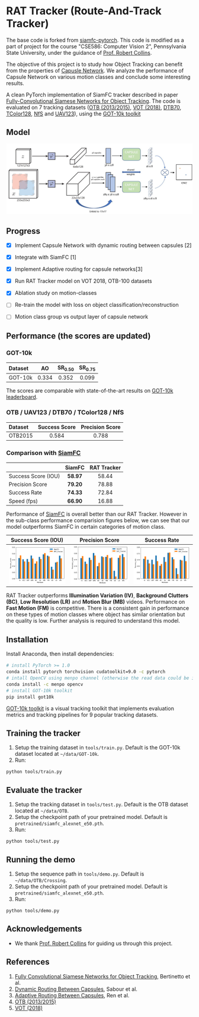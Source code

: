 # RAT Tracker (Route-And-Track Tracker)

The base code is forked from [siamfc-pytorch](https://github.com/huanglianghua/siamfc-pytorch). This code is modified as a part of project for the course "CSE586: Computer Vision 2", Pennsylvania State University, under the guidance of [Prof. Robert Collins](http://www.cse.psu.edu/~rtc12/). 

The objective of this project is to study how Object Tracking can benefit from the properties of [Capusle Network](https://papers.nips.cc/paper/6975-dynamic-routing-between-capsules.pdf). We analyze the performance of Capsule Network on various motion classes and conclude some interesting results.

A clean PyTorch implementation of SiamFC tracker described in paper [Fully-Convolutional Siamese Networks for Object Tracking](https://www.robots.ox.ac.uk/~luca/siamese-fc.html). The code is evaluated on 7 tracking datasets ([OTB (2013/2015)](http://cvlab.hanyang.ac.kr/tracker_benchmark/index.html), [VOT (2018)](http://votchallenge.net), [DTB70](https://github.com/flyers/drone-tracking), [TColor128](http://www.dabi.temple.edu/~hbling/data/TColor-128/TColor-128.html), [NfS](http://ci2cv.net/nfs/index.html) and [UAV123](https://ivul.kaust.edu.sa/Pages/pub-benchmark-simulator-uav.aspx)), using the [GOT-10k toolkit](https://github.com/got-10k/toolkit)

## Model

![Model](https://github.com/chandan047/RAT-Tracker/blob/master/arch.png)


## Progress

- [x] Implement Capsule Network with dynamic routing between capsules [2]
- [x] Integrate with SiamFC [1]
- [x] Implement Adaptive routing for capsule networks[3]
- [x] Run RAT Tracker model on VOT 2018, OTB-100 datasets
- [x] Ablation study on motion-classes
- [ ] Re-train the model with loss on object classification/reconstruction
- [ ] Motion class group vs output layer of capsule network


## Performance (the scores are updated)

### GOT-10k

| Dataset | AO    | SR<sub>0.50</sub> | SR<sub>0.75</sub> |
|:------- |:-----:|:-----------------:|:-----------------:|
| GOT-10k | 0.334 | 0.352             | 0.099             |

The scores are comparable with state-of-the-art results on [GOT-10k leaderboard](http://got-10k.aitestunion.com/leaderboard).

### OTB / UAV123 / DTB70 / TColor128 / NfS

| Dataset       | Success Score    | Precision Score |
|:-----------   |:----------------:|:----------------:|
| OTB2015       | 0.584            | 0.788            |

### Comparison with [SiamFC](https://arxiv.org/abs/1606.09549)

|                       | SiamFC           | RAT Tracker      |
|:----------------------|:----------------:|:----------------:|
| Success Score (IOU)   | **58.97**            | 58.44            |
| Precision Score       | **79.20**            | 78.88            |
| Success Rate          | **74.33**            | 72.84            |
| Speed (fps)           | **66.90**            | 16.88            |

Performance of [SiamFC](https://arxiv.org/abs/1606.09549) is overall better than our RAT Tracker. However in the sub-class performance comparision figures below, we can see that our model outperforms SiamFC in certain categories of motion class.

Success Score (IOU)        |  Precision Score          |   Success Rate            |
:-------------------------:|:-------------------------:|:-------------------------:|
![](https://github.com/chandan047/RAT-Tracker/blob/master/plots/success_score.png)  |  ![](https://github.com/chandan047/RAT-Tracker/blob/master/plots/precision_score.png)   |  ![](https://github.com/chandan047/RAT-Tracker/blob/master/plots/success_rate.png)

RAT Tracker outperforms **Illumination Variation (IV)**, **Background Clutters (BC)**, **Low Resolution (LR)** and **Motion Blur (MB)** videos. Performance on **Fast Motion (FM)** is competitive. There is a consistent gain in performance on these types of motion classes where object has similar orientation but the quality is low. Further analysis is required to understand this model.


## Installation

Install Anaconda, then install dependencies:

```bash
# install PyTorch >= 1.0
conda install pytorch torchvision cudatoolkit=9.0 -c pytorch
# intall OpenCV using menpo channel (otherwise the read data could be inaccurate)
conda install -c menpo opencv
# install GOT-10k toolkit
pip install got10k
```

[GOT-10k toolkit](https://github.com/got-10k/toolkit) is a visual tracking toolkit that implements evaluation metrics and tracking pipelines for 9 popular tracking datasets.

## Training the tracker

1. Setup the training dataset in `tools/train.py`. Default is the GOT-10k dataset located at `~/data/GOT-10k`.  
2. Run:  
```
python tools/train.py
```

## Evaluate the tracker

1. Setup the tracking dataset in `tools/test.py`. Default is the OTB dataset located at `~/data/OTB`.  
2. Setup the checkpoint path of your pretrained model. Default is `pretrained/siamfc_alexnet_e50.pth`.  
3. Run:  
```
python tools/test.py
```

## Running the demo

1. Setup the sequence path in `tools/demo.py`. Default is `~/data/OTB/Crossing`.  
2. Setup the checkpoint path of your pretrained model. Default is `pretrained/siamfc_alexnet_e50.pth`.  
3. Run:  
```
python tools/demo.py
```

## Acknowledgements

* We thank [Prof. Robert Collins](http://www.cse.psu.edu/~rtc12/) for guiding us through this project.

## References

1. [Fully Convolutional Siamese Networks for Object Tracking](https://arxiv.org/abs/1606.09549), Bertinetto et al.  
2. [Dynamic Routing Between Capsules](https://papers.nips.cc/paper/6975-dynamic-routing-between-capsules.pdf), Sabour et al.  
3. [Adaptive Routing Between Capsules](https://arxiv.org/abs/1911.08119), Ren et al.  
4. [OTB (2013/2015)](http://cvlab.hanyang.ac.kr/tracker_benchmark/index.html)  
5. [VOT (2018)](http://votchallenge.net)  
